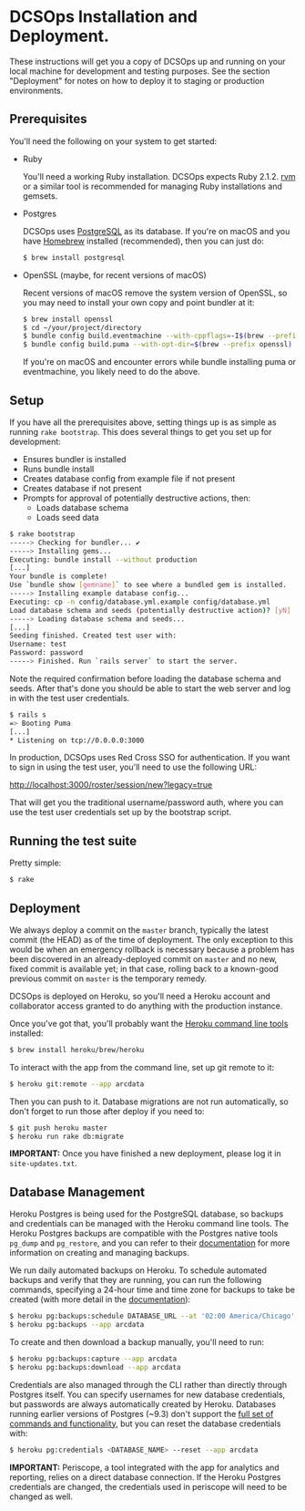 # DCSOps Installation and Deployment.

These instructions will get you a copy of DCSOps up and running on your local machine for development and testing purposes.  See the section "Deployment" for notes on how to deploy it to staging or production environments.

## Prerequisites

You'll need the following on your system to get started:

- Ruby

  You'll need a working Ruby installation.  DCSOps expects Ruby 2.1.2. [rvm](https://rvm.io) or a similar tool is recommended for managing Ruby installations and gemsets.

- Postgres

  DCSOps uses [PostgreSQL](https://www.postgresql.org/download/) as its database. If you're on macOS and you have [Homebrew](https://brew.sh) installed (recommended), then you can just do:

  ```bash
  $ brew install postgresql
  ```

- OpenSSL (maybe, for recent versions of macOS)

  Recent versions of macOS remove the system version of OpenSSL, so you may need to install your own copy and point bundler at it:

  ```bash
  $ brew install openssl
  $ cd ~/your/project/directory
  $ bundle config build.eventmachine --with-cppflags=-I$(brew --prefix openssl)/include
  $ bundle config build.puma --with-opt-dir=$(brew --prefix openssl)
  ```

  If you're on macOS and encounter errors while bundle installing puma or eventmachine, you likely need to do the above.

## Setup

If you have all the prerequisites above, setting things up is as simple as running `rake bootstrap`. This does several things to get you set up for development:

  - Ensures bundler is installed
  - Runs bundle install
  - Creates database config from example file if not present
  - Creates database if not present
  - Prompts for approval of potentially destructive actions, then:
    - Loads database schema
    - Loads seed data

```bash
$ rake bootstrap
-----> Checking for bundler... ✔
-----> Installing gems...
Executing: bundle install --without production
[...]
Your bundle is complete!
Use `bundle show [gemname]` to see where a bundled gem is installed.
-----> Installing example database config...
Executing: cp -n config/database.yml.example config/database.yml
Load database schema and seeds (potentially destructive action)? [yN]  y 
-----> Loading database schema and seeds...
[...]
Seeding finished. Created test user with:
Username: test
Password: password
-----> Finished. Run `rails server` to start the server.
```

Note the required confirmation before loading the database schema and seeds. After that's done you should be able to start the web server and log in with the test user credentials.

```bash
$ rails s
=> Booting Puma
[...]
* Listening on tcp://0.0.0.0:3000
```

In production, DCSOps uses Red Cross SSO for authentication. If you want to sign in using the test user, you'll need to use the following URL:

[http://localhost:3000/roster/session/new?legacy=true](http://localhost:3000/roster/session/new?legacy=true)

That will get you the traditional username/password auth, where you can use the test user credentials set up by the bootstrap script.

## Running the test suite

Pretty simple:

```bash
$ rake
```

## Deployment

We always deploy a commit on the `master` branch, typically the latest commit (the HEAD) as of the time of deployment.  The only exception to this would be when an emergency rollback is necessary because a problem has been discovered in an already-deployed commit on `master` and no new, fixed commit is available yet; in that case, rolling back to a known-good previous commit on `master` is the temporary remedy.

DCSOps is deployed on Heroku, so you'll need a Heroku account and collaborator access granted to do anything with the production instance.

Once you've got that, you'll probably want the [Heroku command line tools](https://devcenter.heroku.com/articles/heroku-cli#download-and-install) installed:

```bash
$ brew install heroku/brew/heroku
```

To interact with the app from the command line, set up git remote to it:

```bash
$ heroku git:remote --app arcdata
```

Then you can push to it. Database migrations are not run automatically, so don't forget to run those after deploy if you need to:

```bash
$ git push heroku master
$ heroku run rake db:migrate
```

**IMPORTANT:** Once you have finished a new deployment, please log it in `site-updates.txt`.

## Database Management

Heroku Postgres is being used for the PostgreSQL database, so backups and credentials can be managed with the Heroku command line tools. The Heroku Postgres backups are compatible with the Postgres native tools `pg_dump` and `pg_restore`, and you can refer to their [documentation](https://devcenter.heroku.com/articles/heroku-postgres-backups) for more information on creating and managing backups.

We run daily automated backups on Heroku. To schedule automated backups and verify that they are running, you can run the following commands, specifying a 24-hour time and time zone for backups to take be created (with more detail in the [documentation](https://devcenter.heroku.com/articles/heroku-postgres-backups#scheduling-backups)):

```bash
$ heroku pg:backups:schedule DATABASE_URL --at '02:00 America/Chicago' --app arcdata
$ heroku pg:backups --app arcdata
```

To create and then download a backup manually, you'll need to run:

```bash
$ heroku pg:backups:capture --app arcdata
$ heroku pg:backups:download --app arcdata
```

Credentials are also managed through the CLI rather than directly through Postgres itself. You can specify usernames for new database credentials, but passwords are always automatically created by Heroku. Databases running earlier versions of Postgres (~9.3) don't support the [full set of commands and functionality](https://devcenter.heroku.com/articles/heroku-postgresql-credentials), but you can reset the database credentials with:

```bash
$ heroku pg:credentials <DATABASE_NAME> --reset --app arcdata
```

**IMPORTANT:** Periscope, a tool integrated with the app for analytics and reporting, relies on a direct database connection. If the Heroku Postgres credentials are changed, the credentials used in periscope will need to be changed as well.
